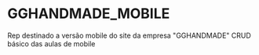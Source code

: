 # GGHANDMADE_MOBILE
Rep destinado a versão mobile do site da empresa "GGHANDMADE"
CRUD básico das aulas de mobile
